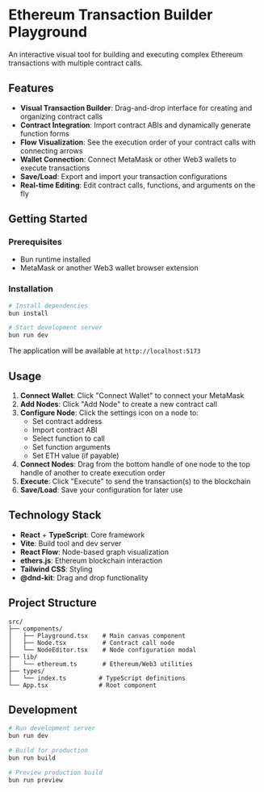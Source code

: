 # Ethereum Transaction Builder Playground

An interactive visual tool for building and executing complex Ethereum transactions with multiple contract calls.

## Features

- **Visual Transaction Builder**: Drag-and-drop interface for creating and organizing contract calls
- **Contract Integration**: Import contract ABIs and dynamically generate function forms
- **Flow Visualization**: See the execution order of your contract calls with connecting arrows
- **Wallet Connection**: Connect MetaMask or other Web3 wallets to execute transactions
- **Save/Load**: Export and import your transaction configurations
- **Real-time Editing**: Edit contract calls, functions, and arguments on the fly

## Getting Started

### Prerequisites

- Bun runtime installed
- MetaMask or another Web3 wallet browser extension

### Installation

```bash
# Install dependencies
bun install

# Start development server
bun run dev
```

The application will be available at `http://localhost:5173`

## Usage

1. **Connect Wallet**: Click "Connect Wallet" to connect your MetaMask
2. **Add Nodes**: Click "Add Node" to create a new contract call
3. **Configure Node**: Click the settings icon on a node to:
   - Set contract address
   - Import contract ABI
   - Select function to call
   - Set function arguments
   - Set ETH value (if payable)
4. **Connect Nodes**: Drag from the bottom handle of one node to the top handle of another to create execution order
5. **Execute**: Click "Execute" to send the transaction(s) to the blockchain
6. **Save/Load**: Save your configuration for later use

## Technology Stack

- **React** + **TypeScript**: Core framework
- **Vite**: Build tool and dev server
- **React Flow**: Node-based graph visualization
- **ethers.js**: Ethereum blockchain interaction
- **Tailwind CSS**: Styling
- **@dnd-kit**: Drag and drop functionality

## Project Structure

```
src/
├── components/
│   ├── Playground.tsx    # Main canvas component
│   ├── Node.tsx          # Contract call node
│   └── NodeEditor.tsx    # Node configuration modal
├── lib/
│   └── ethereum.ts       # Ethereum/Web3 utilities
├── types/
│   └── index.ts         # TypeScript definitions
└── App.tsx              # Root component
```

## Development

```bash
# Run development server
bun run dev

# Build for production
bun run build

# Preview production build
bun run preview
```